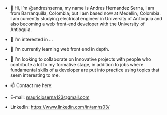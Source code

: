- 👋 Hi, I’m @andreshserna, my name is Andres Hernandez Serna, I am from Barranquilla, Colombia; but I am based now at
Medellin, Colombia. I am currently studying electrical engineer in University of Antioquia and also becoming a web front-end
developer with the University of Antioquia.

- 👀 I’m interested in ...

- 🌱 I’m currently learning web front end in depth.

- 💞️ I’m looking to collaborate on Innovative projects with people who contribute a lot to my formative stage, in addition to
jobs where fundamental skills of a developer are put into practice using topics that seem interesting to me.

- 📫 Contact me here:
- E-mail: mauricioserna123@gmail.com
- LinkedIn: https://www.linkedin.com/in/amhs03/


